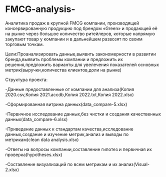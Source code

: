 # FMCG-analysis-
Аналитика продаж в крупной FMCG компании, производящей консервированную продукцию под брендом «Green» и продающей её на рынке через большое количество ритейлеров, которые напрямую закупают товар у компании и в дальнейшем развозят по своим торговым точкам. 

Цели:Проанализировать данные,выявить закономерности в развитии бренда,выявить проблемы компании и предложить их решения,предложить варианты для увелечения показателей основных метрик(выручки,количества клиентов,доли на рынке)

Структура проекта:

  -Данные предоставленные от компании для анализа(Копия 2020.csv,Копия 2021.accdb,Копия 2022.txt,Копия 2022.xlsx)
  
  -Сформированная витрина данных(data_compare-5.xlsx)
  
  -Первичное исследование данных,без чистки и создания качественных данных(data_compare-6.xlsx)
  
  -Приведение данных к стандартам качества,исследование данных,создание и изучение метрик,анализ и выводы по метрикам(clean data analysis.xlsx)
  
  -Ответы на вопросы компании,составление гипотез и первичная их проверка(hypotheses.xlsx)
  
  -Составление визуализаций по всем метрикам и их анализ(Visual-2.xlsx)
  
